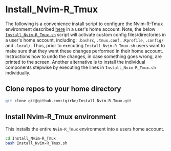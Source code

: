 # Install_Nvim-R_Tmux

The following is a convenience install script to configure the Nvim-R-Tmux environment
described [here](https://gist.github.com/tgirke/7a7c197b443243937f68c422e5471899) in a 
user's home account. Note, the below [`Install_Nvim-R_Tmux.sh`](https://github.com/tgirke/Install_Nvim-R_Tmux/blob/main/Install_Nvim-R_Tmux.sh) 
script will activate custom config files/directories in a user's home account, including: 
`.bashrc`, `.tmux.conf`, `.Rprofile`, `.config/` and `.local/`. Thus, prior to executing 
`Install_Nvim-R_Tmux.sh` users want to make sure that they want these  changes performed 
in their home account. Instructions how to undo the changes, in case something goes wrong, 
are printed to the screen. Another alternative is to install the individual components
stepwise by executing the lines in `Install_Nvim-R_Tmux.sh` individually.

## Clone repos to your home directory

```sh
git clone git@github.com:tgirke/Install_Nvim-R_Tmux.git
```

## Install Nvim-R_Tmux environment

This installs the entire `Nvim-R_Tmux` environment into a users home account. 


```sh
cd Install_Nvim-R_Tmux
bash Install_Nvim-R_Tmux.sh
```
